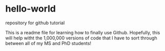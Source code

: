 # hello-world
repository for github tutorial

This is a readme file for learning how to finally use Github.  Hopefully, this will help witht the 1,000,000 versions of code that I have to sort through between all of my MS and PhD students!

